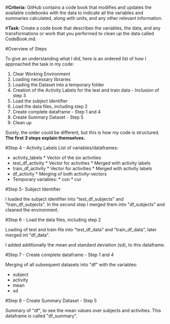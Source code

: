 #**Criteria:** GitHub contains a code book that modifies and updates the available codebooks with the data to indicate all the variables and summaries calculated, along with units, and any other relevant information.

#**Task:** Create a code book that describes the variables, the data, and any transformations or work that you performed to clean up the data called CodeBook.md.

#Overview of Steps

To give an understanding what I did, here is an ordered list of how I approached the task in my code:

1. Clear Working Environment
2. Loading necessary libraries
3. Loading the Dataset into a temporary folder
4. Creation of the Activity Labels for the test and train data - Inclusion of step 3
5. Load the subject identifier
6. Load the data files, including step 2
7. Create complete dataframe - Step 1 and 4
8. Create Summary Dataset - Step 5
9. Clean up

Surely, the order could be different, but this is how my code is structured. **The first 3 steps explain themselves.**

#Step 4 - Activity Labels
List of variables/dataframes:

* activity_labels
        * Vector of the six activities
* test_df_activity
        * Vector for activities
        * Merged with activity labels
* train_df_activity
        * Vector for activities
        * Merged with activity labels
* df_activity
        * Merging of both activity-vectors
* Temporary variables:
        * con
        * cur

#Step 5- Subject Identifier

I loaded the subject identifier into "test_df_subjects" and "train_df_subjects". In the second step I merged them into "df_subjects" and cleaned the environment.

#Step 6 - Load the data files, including step 2

Loading of test and train file into "test_df_data" and "train_df_data", later merged int "df_data".

I added additionally the mean and standard deviation (sd), to this dataframe.

#Step 7 - Create complete dataframe - Step 1 and 4

Merging of all subsequent datasets into "df" with the variables:

* subject
* activity
* mean
* sd

#Step 8 - Create Summary Dataset - Step 5

Summary of "df", to see the mean values over subjects and activities. This dataframe is called "df_summary".